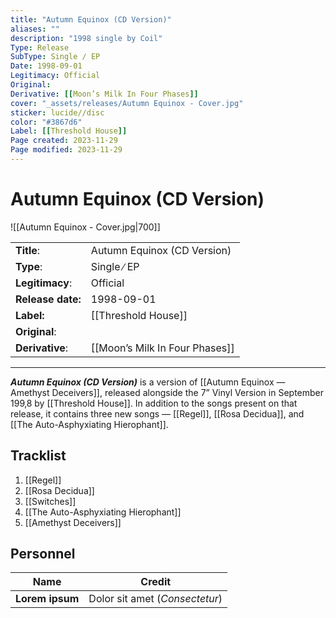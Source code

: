 ```yaml
---
title: "Autumn Equinox (CD Version)"
aliases: ""
description: "1998 single by Coil"
Type: Release
SubType: Single ∕ EP
Date: 1998-09-01
Legitimacy: Official
Original: 
Derivative: [[Moon’s Milk In Four Phases]]
cover: "_assets/releases/Autumn Equinox - Cover.jpg"
sticker: lucide//disc
color: "#3867d6"
Label: [[Threshold House]]
Page created: 2023-11-29
Page modified: 2023-11-29
---
```


# Autumn Equinox (CD Version)

![[Autumn Equinox - Cover.jpg|700]]

|  |  |
| --- | --- |
| __Title__: | Autumn Equinox (CD Version) |
| __Type__: | Single ∕ EP |
| __Legitimacy__: | Official |
| __Release date:__ | 1998-09-01 |
| __Label:__ | [[Threshold House]] |
| __Original__: |  |
| __Derivative__: | [[Moon’s Milk In Four Phases]] |

---

*__Autumn Equinox (CD Version)__* is a version of  [[Autumn Equinox — Amethyst Deceivers]], released alongside the 7” Vinyl Version in September 199‚8 by [[Threshold House]]. In addition to the songs present on that release, it contains three new songs — [[Regel]], [[Rosa Decidua]], and [[The Auto-Asphyxiating Hierophant]].

## Tracklist

1. [[Regel]]
2. [[Rosa Decidua]]
3. [[Switches]]
4. [[The Auto-Asphyxiating Hierophant]]
5. [[Amethyst Deceivers]]

## Personnel

| __Name__ |__Credit__ |
| --- | --- |
|__Lorem ipsum__|Dolor sit amet (*Consectetur*)|
